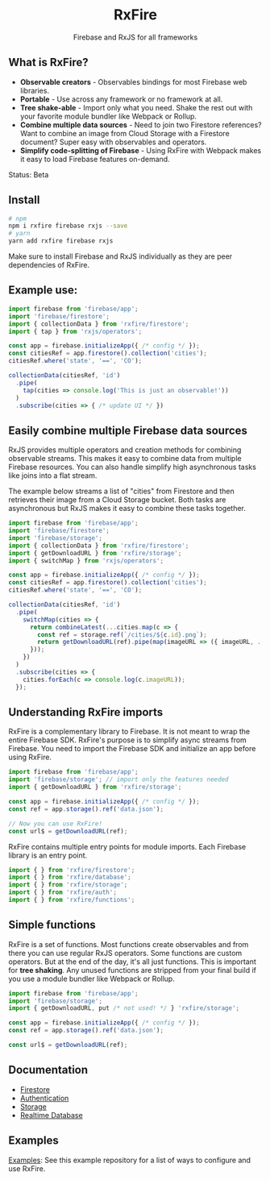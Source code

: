 <p align="center">
  <h1 align="center">RxFire</h1>
  <p align="center">Firebase and RxJS for all frameworks</p>
</p>

## What is RxFire?

- **Observable creators** - Observables bindings for most Firebase web libraries.
- **Portable** - Use across any framework or no framework at all.
- **Tree shake-able** - Import only what you need. Shake the rest out with your favorite module bundler like Webpack or Rollup.
- **Combine multiple data sources** - Need to join two Firestore references? Want to combine an image from Cloud Storage with a Firestore document? Super easy with observables and operators.
- **Simplify code-splitting of Firebase** - Using RxFire with Webpack makes it easy to load Firebase features on-demand.

Status: Beta

## Install

```bash
# npm
npm i rxfire firebase rxjs --save
# yarn
yarn add rxfire firebase rxjs
```

Make sure to install Firebase and RxJS individually as they are peer dependencies of RxFire.

## Example use:

```ts
import firebase from 'firebase/app';
import 'firebase/firestore';
import { collectionData } from 'rxfire/firestore';
import { tap } from 'rxjs/operators';

const app = firebase.initializeApp({ /* config */ });
const citiesRef = app.firestore().collection('cities');
citiesRef.where('state', '==', 'CO');

collectionData(citiesRef, 'id')
  .pipe(
    tap(cities => console.log('This is just an observable!'))
  )
  .subscribe(cities => { /* update UI */ })
```

## Easily combine multiple Firebase data sources

RxJS provides multiple operators and creation methods for combining observable streams. This makes it easy to combine data from multiple Firebase resources. You can also handle simplify high asynchronous tasks like joins into a flat stream.

The example below streams a list of "cities" from Firestore and then retrieves their image from a Cloud Storage bucket. Both tasks are asynchronous but RxJS makes it easy to combine these tasks together.

```ts
import firebase from 'firebase/app';
import 'firebase/firestore';
import 'firebase/storage';
import { collectionData } from 'rxfire/firestore';
import { getDownloadURL } from 'rxfire/storage';
import { switchMap } from 'rxjs/operators';

const app = firebase.initializeApp({ /* config */ });
const citiesRef = app.firestore().collection('cities');
citiesRef.where('state', '==', 'CO');

collectionData(citiesRef, 'id')
  .pipe(
    switchMap(cities => {
      return combineLatest(...cities.map(c => {
        const ref = storage.ref(`/cities/${c.id}.png`);
        return getDownloadURL(ref).pipe(map(imageURL => ({ imageURL, ...c })));
      }));
    })
  )
  .subscribe(cities => {
    cities.forEach(c => console.log(c.imageURL));
  });
```

## Understanding RxFire imports

RxFire is a complementary library to Firebase. It is not meant to wrap the entire Firebase SDK. RxFire's purpose is to simplify async streams from Firebase. You need to import the Firebase SDK and initialize an app before using RxFire.

```ts
import firebase from 'firebase/app';
import 'firebase/storage'; // import only the features needed
import { getDownloadURL } from 'rxfire/storage';

const app = firebase.initializeApp({ /* config */ });
const ref = app.storage().ref('data.json');

// Now you can use RxFire!
const url$ = getDownloadURL(ref);
```

RxFire contains multiple entry points for module imports. Each Firebase library is an entry point.

```ts
import { } from 'rxfire/firestore';
import { } from 'rxfire/database';
import { } from 'rxfire/storage';
import { } from 'rxfire/auth';
import { } from 'rxfire/functions';
```

## Simple functions
RxFire is a set of functions. Most functions create observables and from there you can use regular RxJS operators. Some functions are custom operators. But at the end of the day, it's all just functions. This is important for **tree shaking**. Any unused functions are stripped from your final build if you use a module bundler like Webpack or Rollup.

```ts
import firebase from 'firebase/app';
import 'firebase/storage';
import { getDownloadURL, put /* not used! */ } 'rxfire/storage';

const app = firebase.initializeApp({ /* config */ });
const ref = app.storage().ref('data.json');

const url$ = getDownloadURL(ref);
```

## Documentation

- [Firestore](https://github.com/firebase/firebase-js-sdk/blob/master/packages/rxfire/docs/firestore.md)
- [Authentication](https://github.com/firebase/firebase-js-sdk/blob/master/packages/rxfire/docs/auth.md)
- [Storage](https://github.com/firebase/firebase-js-sdk/blob/master/packages/rxfire/docs/storage.md)
- [Realtime Database](https://github.com/firebase/firebase-js-sdk/blob/master/packages/rxfire/docs/database.md)

## Examples

[Examples](https://github.com/davideast/rxfire-samples): See this example repository for a list of ways to configure and use RxFire.

